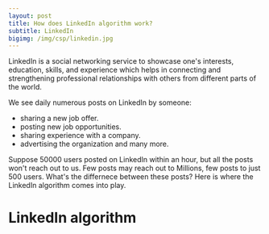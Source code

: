 ```yaml
---
layout: post
title: How does LinkedIn algorithm work?
subtitle: LinkedIn
bigimg: /img/csp/linkedin.jpg
---
```


LinkedIn is a social networking service to showcase one's interests, education, skills, and experience which helps in connecting and strengthening professional relationships with others from different parts of the world. 

We see daily numerous posts on LinkedIn by someone:
- sharing a new job offer.
- posting new job opportunities.
- sharing experience with a company.
- advertising the organization and many more.

Suppose 50000 users posted on LinkedIn within an hour, but all the posts won't reach out to us. Few posts may reach out to Millions, few posts to just 500 users. What's the differnece between these posts? Here is where the LinkedIn algorithm comes into play.

# LinkedIn algorithm


